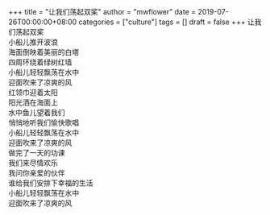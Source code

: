 +++
title = "让我们荡起双桨"
author = "mwflower"
date = 2019-07-26T00:00:00+08:00
categories = ["culture"]
tags = []
draft = false
+++
让我们荡起双桨  
小船儿推开波浪  
海面倒映着美丽的白塔  
四周环绕着绿树红墙  
小船儿轻轻飘荡在水中  
迎面吹来了凉爽的风  
红领巾迎着太阳  
阳光洒在海面上  
水中鱼儿望着我们  
悄悄地听我们愉快歌唱  
小船儿轻轻飘荡在水中  
迎面吹来了凉爽的风  
做完了一天的功课  
我们来尽情欢乐  
我问你亲爱的伙伴  
谁给我们安排下幸福的生活  
小船儿轻轻飘荡在水中  
迎面吹来了凉爽的风  
